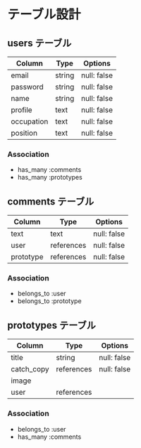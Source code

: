 # テーブル設計

## users テーブル

| Column     | Type   | Options     |
| ---------  | ------ | ----------- |
| email      | string | null: false |
| password   | string | null: false |
| name       | string | null: false |
| profile    | text   | null: false |
| occupation | text   | null: false |
| position   | text   | null: false |

### Association

- has_many :comments
- has_many :prototypes


## comments テーブル

| Column    | Type         | Options     |
| --------- | ------------ | ----------- |
| text      | text         | null: false |
| user      | references   | null: false |
| prototype | references   | null: false |


### Association
- belongs_to :user
- belongs_to :prototype



## prototypes テーブル

| Column     | Type       | Options                        |
| ---------- | ---------- | ------------------------------ |
| title      | string     | null: false                    |
| catch_copy | references | null: false                    |
| image      |            |                                | ActiveStrageで実装
| user       | references |                                |


### Association

- belongs_to :user
- has_many :comments
